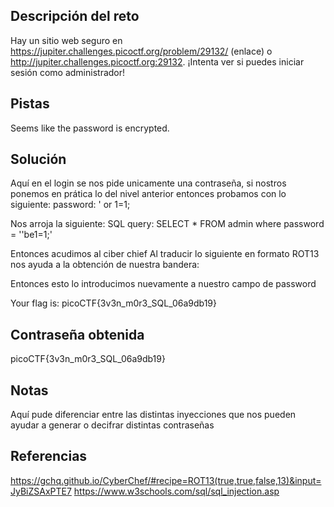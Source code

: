 ## Descripción del reto
Hay un sitio web seguro en https://jupiter.challenges.picoctf.org/problem/29132/ (enlace) o http://jupiter.challenges.picoctf.org:29132. ¡Intenta ver si puedes iniciar sesión como administrador!
## Pistas 
Seems like the password is encrypted.
## Solución 
Aquí en el login se nos pide unicamente una contraseña, si nostros ponemos en prática lo del nivel anterior entonces probamos con lo siguiente: 
password: ' or 1=1;

Nos arroja la siguiente: 
SQL query: SELECT * FROM admin where password = ''be1=1;'

Entonces acudimos al ciber chief 
Al traducir lo siguiente en formato ROT13 nos ayuda a la obtención de nuestra bandera:

Entonces esto lo introducimos nuevamente a nuestro campo de password 

Your flag is: picoCTF{3v3n_m0r3_SQL_06a9db19}
## Contraseña obtenida 
picoCTF{3v3n_m0r3_SQL_06a9db19}
## Notas 
Aquí pude diferenciar entre las distintas inyecciones que nos pueden ayudar a generar o decifrar distintas contraseñas 

## Referencias 
https://gchq.github.io/CyberChef/#recipe=ROT13(true,true,false,13)&input=JyBiZSAxPTE7
https://www.w3schools.com/sql/sql_injection.asp
